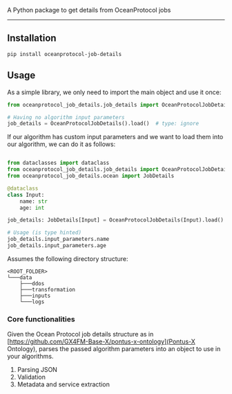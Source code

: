 A Python package to get details from OceanProtocol jobs

---

## Installation

```
pip install oceanprotocol-job-details
```

## Usage 

As a simple library, we only need to import the main object and use it once:

```Python
from oceanprotocol_job_details.job_details import OceanProtocolJobDetails

# Having no algorithm input parameters
job_details = OceanProtocolJobDetails().load()  # type: ignore

```

If our algorithm has custom input parameters and we want to load them into our algorithm, we can do it as follows:

```Python

from dataclasses import dataclass
from oceanprotocol_job_details.job_details import OceanProtocolJobDetails
from oceanprotocol_job_details.ocean import JobDetails

@dataclass
class Input:
    name: str
    age: int

job_details: JobDetails[Input] = OceanProtocolJobDetails(Input).load()

# Usage (is type hinted)
job_details.input_parameters.name
job_details.input_parameters.age

```

Assumes the following directory structure:
```
<ROOT_FOLDER>
└───data
    ├───ddos
    ├───transformation
    ├───inputs
    └───logs
```

### Core functionalities

Given the Ocean Protocol job details structure as in [https://github.com/GX4FM-Base-X/pontus-x-ontology](Pontus-X Ontology), parses the passed algorithm parameters into an object to use in your algorithms.

1. Parsing JSON
1. Validation
1. Metadata and service extraction

